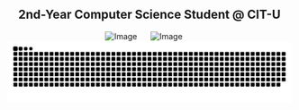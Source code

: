 <h2 align = "center"><b> 2nd-Year Computer Science Student @ CIT-U </b></h2>

<p align="center">
  
  <img src="https://github.com/user-attachments/assets/d5231214-7b0d-4166-b0ef-f10afd2bf905" alt="Image" style="margin-right: 20px;">
  <img src="https://github.com/user-attachments/assets/8b3d059f-bde3-437e-9bb8-bcf9c7309e67" alt="Image" style="margin-right: 20px;">

  <picture>
    <source media="(prefers-color-scheme: dark)" srcset="https://raw.githubusercontent.com/aaronjacalan/aaronjacalan/output/github-snake-dark.svg" />
    <source media="(prefers-color-scheme: light)" srcset="https://raw.githubusercontent.com/aaronjacalan/aaronjacalan/output/github-snake.svg" />
    <img alt="github-snake" src="https://raw.githubusercontent.com/aaronjacalan/aaronjacalan/output/github-snake.svg" />
  </picture>
  
</p>
